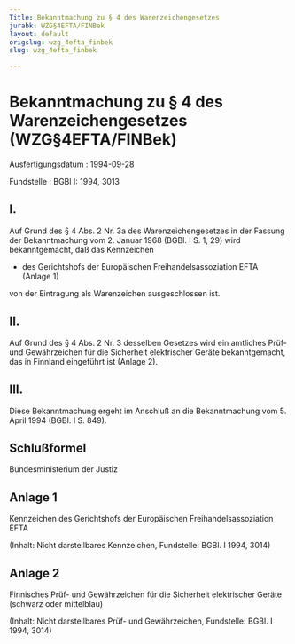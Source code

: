 ```yaml
---
Title: Bekanntmachung zu § 4 des Warenzeichengesetzes
jurabk: WZG§4EFTA/FINBek
layout: default
origslug: wzg_4efta_finbek
slug: wzg_4efta_finbek

---
```


# Bekanntmachung zu § 4 des Warenzeichengesetzes (WZG§4EFTA/FINBek)

Ausfertigungsdatum
:   1994-09-28

Fundstelle
:   BGBl I: 1994, 3013



## I.

Auf Grund des § 4 Abs. 2 Nr. 3a des Warenzeichengesetzes in der Fassung der Bekanntmachung vom 2. Januar 1968 (BGBl. I S. 1, 29) wird bekanntgemacht, daß das Kennzeichen

*   des Gerichtshofs der Europäischen Freihandelsassoziation EFTA (Anlage 1)



von der Eintragung als Warenzeichen ausgeschlossen ist.


## II.

Auf Grund des § 4 Abs. 2 Nr. 3 desselben Gesetzes wird ein amtliches Prüf- und Gewährzeichen für die Sicherheit elektrischer Geräte bekanntgemacht, das in Finnland eingeführt ist (Anlage 2).


## III.

Diese Bekanntmachung ergeht im Anschluß an die Bekanntmachung vom 5. April 1994 (BGBl. I S. 849).


## Schlußformel

Bundesministerium der Justiz


## Anlage 1

Kennzeichen des Gerichtshofs der Europäischen Freihandelsassoziation EFTA

(Inhalt: Nicht darstellbares Kennzeichen,
Fundstelle: BGBl. I 1994, 3014)


## Anlage 2

Finnisches Prüf- und Gewährzeichen für die Sicherheit elektrischer Geräte (schwarz oder mittelblau)

(Inhalt: Nicht darstellbares Prüf- und Gewährzeichen,
Fundstelle: BGBl. I 1994, 3014)

